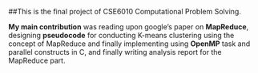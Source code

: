 ##This is the final project of CSE6010 Computational Problem Solving.

**My main contribution** was reading upon google’s  paper on **MapReduce**, designing **pseudocode** for conducting K-means
clustering using the concept of MapReduce and finally implementing using **OpenMP** task and parallel constructs in C, and finally writing analysis report for the MapReduce part.
